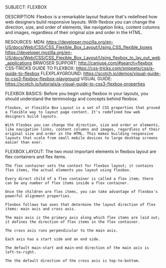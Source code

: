 SUBJECT: 
	FLEXBOX 
	
DESCRIPTION:
	Flexbox is a remarkable layout feature that's redefined how web designers build responsive layouts. With flexbox you can change the direction, size, and order of elements, like navigation links, content columns and images, regardless of their original size and order in the HTML.

RESOURCES: 
	MDN:
		https://developer.mozilla.org/en-US/docs/Web/CSS/CSS_Flexible_Box_Layout/Using_CSS_flexible_boxes
		https://developer.mozilla.org/en-US/docs/Web/CSS/CSS_Flexible_Box_Layout/Using_flexbox_to_lay_out_web_applications
	BRWOSER SUPPORT:
		http://caniuse.com/#search=flexbox
	CSS-TRICKS GUIDE TO FLEXBOX:
		https://css-tricks.com/snippets/css/a-guide-to-flexbox
	FLEXPLAYGROUND:
		https://scotch.io/demos/visual-guide-to-css3-flexbox-flexbox-playground
	VISUAL GUIDE:
		https://scotch.io/tutorials/a-visual-guide-to-css3-flexbox-properties

FLEXBOX BASICS:
	Before you begin using flexbox in your layouts, you should understand the terminology and concepts behind flexbox.

	Flexbox, or Flexible Box Layout is a set of CSS properties that proved a flexible way to layout page content. It's redefined how web designers build layouts.

	With Flexbox you can change the direction, size and order or elements, like navigation links, content columns and images, regardless of their original size and order in the HTML. This makes building responsive layouts that scale from small mobile devices to large desktop screens easier than ever.

FLEXBOX LAYOUT:
	The two most important elements in flexbox layout are flex containers and flex items.

	The flex container sets the context for flexbox layout; it contains flex items, the actual elements you layout using flexbox.

	Every direct child of a flex container is called a flex item; there can be any number of flex items inside a flex container.

	Once the children are flex items, you can take advantage of flexbox's powerful alignment properties.

	Flexbox follows two axes that determine the layout direction of flex items: main axis and cross axis.

	The main axis is the primary axis along which flex items are laid out; it defines the direction of flex items in the flex container.

	The cross axis runs perpendicular to the main axis.
	
	Each axis has a start side and an end side.
	
	The default main-start and main-end direction of the main axis is left-to-right.

	The the default direction of the cross axis is top-to-bottom.












